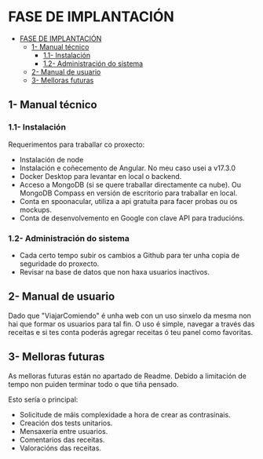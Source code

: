 # FASE DE IMPLANTACIÓN

- [FASE DE IMPLANTACIÓN](#fase-de-implantación)
  - [1- Manual técnico](#1--manual-técnico)
    - [1.1- Instalación](#11--instalación)
    - [1.2- Administración do sistema](#12--administración-do-sistema)
  - [2- Manual de usuario](#2--manual-de-usuario)
  - [3- Melloras futuras](#3--melloras-futuras)

## 1- Manual técnico

### 1.1- Instalación

Requerimentos para traballar co proxecto:
- Instalación de node
- Instalación e coñecemento de Angular. No meu caso usei a v17.3.0
- Docker Desktop para levantar en local o backend.
- Acceso a MongoDB (si se quere traballar directamente ca nube). Ou MongoDB Compass en versión de escritorio para traballar en local.
- Conta en spoonacular, utiliza a api gratuíta para facer probas ou os mockups.
- Conta de desenvolvemento en Google con clave API para traducións.

### 1.2- Administración do sistema

- Cada certo tempo subir os cambios a Github para ter unha copia de seguridade do proxecto.
- Revisar na base de datos que non haxa usuarios inactivos.

## 2- Manual de usuario

Dado que "ViajarComiendo" é unha web con un uso sinxelo da mesma non hai que formar os usuarios para tal fin. O uso é simple, navegar a través das receitas e si tes conta poderás agregar receitas ó teu panel como favoritas.

## 3- Melloras futuras

As melloras futuras están no apartado de Readme. Debido a limitación de tempo non puiden terminar todo o que tiña pensado.

Esto sería o principal:
- Solicitude de máis complexidade a hora de crear as contrasinais.
- Creación dos tests unitarios.
- Mensaxería entre usuarios.
- Comentarios das receitas.
- Valoracións das receitas.